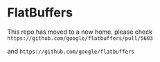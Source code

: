 # FlatBuffers

This repo has moved to a new home. please check `https://github.com/google/flatbuffers/pull/5603` 

and `https://github.com/google/flatbuffers`
